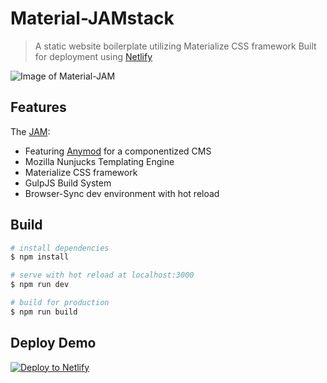 # Material-JAMstack

> A static website boilerplate utilizing Materialize CSS framework
> Built for deployment using [Netlify](http://netlify.com)

![Image of Material-JAM](https://i.imgur.com/nQ4LD7g.png)

## Features
The [JAM](https://jamstack.org/):
* Featuring [Anymod](https://anymod.com) for a componentized CMS
* Mozilla Nunjucks Templating Engine
* Materialize CSS framework
* GulpJS Build System
* Browser-Sync dev environment with hot reload

## Build

``` bash
# install dependencies
$ npm install

# serve with hot reload at localhost:3000
$ npm run dev

# build for production
$ npm run build

```

## Deploy Demo

[![Deploy to Netlify](https://www.netlify.com/img/deploy/button.svg)](https://app.netlify.com/start/deploy?repository=https://github.com/availit/Material-JAM)

